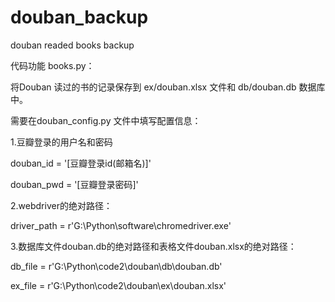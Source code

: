 # douban_backup
douban readed books backup

代码功能 books.py：

将Douban 读过的书的记录保存到 ex/douban.xlsx 文件和 db/douban.db 数据库中。

需要在douban_config.py 文件中填写配置信息：

1.豆瓣登录的用户名和密码

douban_id = '[豆瓣登录id(邮箱名)]'

douban_pwd = '[豆瓣登录密码]'

2.webdriver的绝对路径：

driver_path = r'G:\Python\software\chromedriver.exe'

3.数据库文件douban.db的绝对路径和表格文件douban.xlsx的绝对路径：

db_file = r'G:\Python\code2\douban\db\douban.db'

ex_file = r'G:\Python\code2\douban\ex\douban.xlsx'
